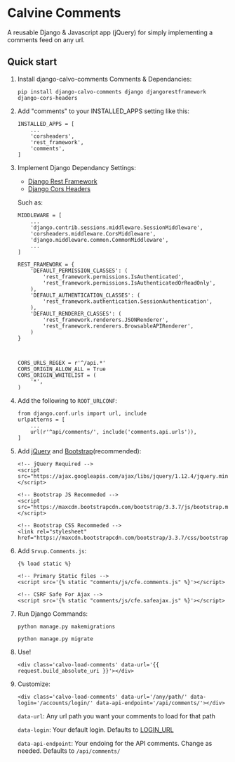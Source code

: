 Calvine Comments
================

A reusable Django & Javascript app (jQuery) for simply implementing a comments feed on any url.


Quick start
-----------
1. Install django-calvo-comments Comments & Dependancies:

    ```
    pip install django-calvo-comments django djangorestframework django-cors-headers
    ```
    

2. Add "comments" to your INSTALLED_APPS setting like this:

    ```
    INSTALLED_APPS = [
        ...
        'corsheaders', 
        'rest_framework',
        'comments',
    ]
    ```

3. Implement Django Dependancy Settings:
    - [Django Rest Framework](http://www.django-rest-framework.org/)
    - [Django Cors Headers](https://github.com/ottoyiu/django-cors-headers)

    Such as:
    ```
    MIDDLEWARE = [
        ...
        'django.contrib.sessions.middleware.SessionMiddleware',
        'corsheaders.middleware.CorsMiddleware',
        'django.middleware.common.CommonMiddleware',
        ...
    ]

    REST_FRAMEWORK = {
        'DEFAULT_PERMISSION_CLASSES': (
            'rest_framework.permissions.IsAuthenticated',
            'rest_framework.permissions.IsAuthenticatedOrReadOnly',
        ),
        'DEFAULT_AUTHENTICATION_CLASSES': (
            'rest_framework.authentication.SessionAuthentication',
        ),
        'DEFAULT_RENDERER_CLASSES': (
            'rest_framework.renderers.JSONRenderer',
            'rest_framework.renderers.BrowsableAPIRenderer',
        )
    }



    CORS_URLS_REGEX = r'^/api.*'
    CORS_ORIGIN_ALLOW_ALL = True
    CORS_ORIGIN_WHITELIST = (
        '*',
    )

    ```

4. Add the following to `ROOT_URLCONF`:
    ```
    from django.conf.urls import url, include
    urlpatterns = [
        ...
        url(r'^api/comments/', include('comments.api.urls')),
    ]
    ```


5. Add [jQuery](http://jquery.com/) and [Bootstrap](http://getbootstrap.com/)(recommended):
    ```
    <!-- jQuery Required -->
    <script src="https://ajax.googleapis.com/ajax/libs/jquery/1.12.4/jquery.min.js"></script>

    <!-- Bootstrap JS Recommeded -->
    <script src="https://maxcdn.bootstrapcdn.com/bootstrap/3.3.7/js/bootstrap.min.js"></script>

    <!-- Bootstrap CSS Recommeded -->
    <link rel="stylesheet" href="https://maxcdn.bootstrapcdn.com/bootstrap/3.3.7/css/bootstrap.min.css">
    ```


6. Add `Srvup.Comments.js`:
    ```
    {% load static %} 

    <!-- Primary Static files -->
    <script src='{% static "comments/js/cfe.comments.js" %}'></script>

    <!-- CSRF Safe For Ajax -->
    <script src='{% static "comments/js/cfe.safeajax.js" %}'></script>
    ```

7. Run Django Commands:
    ```
    python manage.py makemigrations

    python manage.py migrate
    ```

8. Use!
    ```
    <div class='calvo-load-comments' data-url='{{ request.build_absolute_uri }}'></div>
    ```


9. Customize:
    ```
    <div class='calvo-load-comments' data-url='/any/path/' data-login='/accounts/login/' data-api-endpoint='/api/comments/'></div>
    ```

    `data-url`: Any url path you want your comments to load for that path

    `data-login`: Your default login. Defaults to [LOGIN_URL](https://docs.djangoproject.com/en/1.10/ref/settings/#std:setting-LOGIN_URL)

    `data-api-endpoint`: Your endoing for the API comments. Change as needed. Defaults to `/api/comments/`
